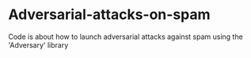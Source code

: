 # Adversarial-attacks-on-spam
Code is about how to launch adversarial attacks against spam using the 'Adversary' library
